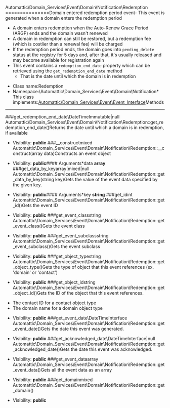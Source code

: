 Automattic\Domain_Services\Event\Domain\Notification\Redemption
===============Domain entered redemption period event- This event is generated when a domain enters the redemption period
- A domain enters redemption when the Auto-Renew Grace Period (ARGP) ends and the domain wasn't renewed
- A domain in redemption can still be restored, but a redemption fee (which is costlier than a renewal fee) will be
  charged
- If the redemption period ends, the domain goes into `pending_delete` status at the registry for 5 days and, after
  that, it's usually released and may become available for registration again
- This event contains a `redemption_end_date` property which can be retrieved using the `get_redemption_end_date`
  method
    - That is the date until which the domain is in redemption
* Class name:Redemption
* Namespace:\Automattic\Domain_Services\Event\Domain\Notification* This class implements:[Automattic\Domain_Services\Event\Event_Interface](Automattic-Domain_Services-Event-Event_Interface.md)Methods
-------
###get_redemption_end_date\DateTimeImmutable|null Automattic\Domain_Services\Event\Domain\Notification\Redemption::get_redemption_end_date()Returns the date until which a domain is in redemption, if available



* Visibility: **public**
###__constructmixed Automattic\Domain_Services\Event\Domain\Notification\Redemption::__construct(array data)Constructs an event object



* Visibility: **public**#### Arguments*data **array**
###get_data_by_keyarray|mixed|null Automattic\Domain_Services\Event\Domain\Notification\Redemption::get_data_by_key(string key)Gets the value of the event data specified by the given key.



* Visibility: **public**#### Arguments*key **string**
###get_idint Automattic\Domain_Services\Event\Domain\Notification\Redemption::get_id()Gets the event ID



* Visibility: **public**
###get_event_classstring Automattic\Domain_Services\Event\Domain\Notification\Redemption::get_event_class()Gets the event class



* Visibility: **public**
###get_event_subclassstring Automattic\Domain_Services\Event\Domain\Notification\Redemption::get_event_subclass()Gets the event subclass



* Visibility: **public**
###get_object_typestring Automattic\Domain_Services\Event\Domain\Notification\Redemption::get_object_type()Gets the type of object that this event references (ex. 'domain' or 'contact')



* Visibility: **public**
###get_object_idstring Automattic\Domain_Services\Event\Domain\Notification\Redemption::get_object_id()Gets the ID of the object that this event references.

- The contact ID for a contact object type
- The domain name for a domain object type

* Visibility: **public**
###get_event_date\DateTimeInterface Automattic\Domain_Services\Event\Domain\Notification\Redemption::get_event_date()Gets the date this event was generated.



* Visibility: **public**
###get_acknowledged_date\DateTimeInterface|null Automattic\Domain_Services\Event\Domain\Notification\Redemption::get_acknowledged_date()Gets the date this event was acknowledged.



* Visibility: **public**
###get_event_dataarray Automattic\Domain_Services\Event\Domain\Notification\Redemption::get_event_data()Gets all the event data as an array



* Visibility: **public**
###get_domainmixed Automattic\Domain_Services\Event\Domain\Notification\Redemption::get_domain()



* Visibility: **public**